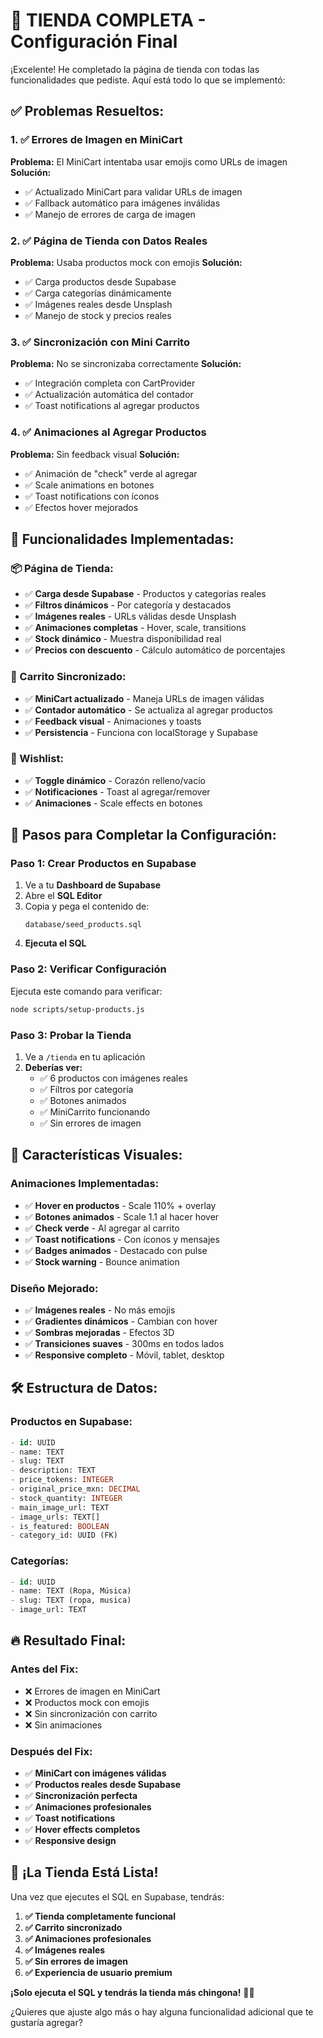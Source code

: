 # 🚀 **TIENDA COMPLETA - Configuración Final**

¡Excelente! He completado la página de tienda con todas las funcionalidades que pediste. Aquí está todo lo que se implementó:

## ✅ **Problemas Resueltos:**

### **1. ✅ Errores de Imagen en MiniCart**
**Problema:** El MiniCart intentaba usar emojis como URLs de imagen
**Solución:**
- ✅ Actualizado MiniCart para validar URLs de imagen
- ✅ Fallback automático para imágenes inválidas
- ✅ Manejo de errores de carga de imagen

### **2. ✅ Página de Tienda con Datos Reales**
**Problema:** Usaba productos mock con emojis
**Solución:**
- ✅ Carga productos desde Supabase
- ✅ Carga categorías dinámicamente
- ✅ Imágenes reales desde Unsplash
- ✅ Manejo de stock y precios reales

### **3. ✅ Sincronización con Mini Carrito**
**Problema:** No se sincronizaba correctamente
**Solución:**
- ✅ Integración completa con CartProvider
- ✅ Actualización automática del contador
- ✅ Toast notifications al agregar productos

### **4. ✅ Animaciones al Agregar Productos**
**Problema:** Sin feedback visual
**Solución:**
- ✅ Animación de "check" verde al agregar
- ✅ Scale animations en botones
- ✅ Toast notifications con íconos
- ✅ Efectos hover mejorados

## 🎯 **Funcionalidades Implementadas:**

### **📦 Página de Tienda:**
- ✅ **Carga desde Supabase** - Productos y categorías reales
- ✅ **Filtros dinámicos** - Por categoría y destacados
- ✅ **Imágenes reales** - URLs válidas desde Unsplash
- ✅ **Animaciones completas** - Hover, scale, transitions
- ✅ **Stock dinámico** - Muestra disponibilidad real
- ✅ **Precios con descuento** - Cálculo automático de porcentajes

### **🛒 Carrito Sincronizado:**
- ✅ **MiniCart actualizado** - Maneja URLs de imagen válidas
- ✅ **Contador automático** - Se actualiza al agregar productos
- ✅ **Feedback visual** - Animaciones y toasts
- ✅ **Persistencia** - Funciona con localStorage y Supabase

### **💖 Wishlist:**
- ✅ **Toggle dinámico** - Corazón relleno/vacío
- ✅ **Notificaciones** - Toast al agregar/remover
- ✅ **Animaciones** - Scale effects en botones

## 🚀 **Pasos para Completar la Configuración:**

### **Paso 1: Crear Productos en Supabase**
1. Ve a tu **Dashboard de Supabase**
2. Abre el **SQL Editor**
3. Copia y pega el contenido de:
   ```
   database/seed_products.sql
   ```
4. **Ejecuta el SQL**

### **Paso 2: Verificar Configuración**
Ejecuta este comando para verificar:
```bash
node scripts/setup-products.js
```

### **Paso 3: Probar la Tienda**
1. Ve a `/tienda` en tu aplicación
2. **Deberías ver:**
   - ✅ 6 productos con imágenes reales
   - ✅ Filtros por categoría
   - ✅ Botones animados
   - ✅ MiniCarrito funcionando
   - ✅ Sin errores de imagen

## 🎨 **Características Visuales:**

### **Animaciones Implementadas:**
- ✅ **Hover en productos** - Scale 110% + overlay
- ✅ **Botones animados** - Scale 1.1 al hacer hover
- ✅ **Check verde** - Al agregar al carrito
- ✅ **Toast notifications** - Con íconos y mensajes
- ✅ **Badges animados** - Destacado con pulse
- ✅ **Stock warning** - Bounce animation

### **Diseño Mejorado:**
- ✅ **Imágenes reales** - No más emojis
- ✅ **Gradientes dinámicos** - Cambian con hover
- ✅ **Sombras mejoradas** - Efectos 3D
- ✅ **Transiciones suaves** - 300ms en todos lados
- ✅ **Responsive completo** - Móvil, tablet, desktop

## 🛠️ **Estructura de Datos:**

### **Productos en Supabase:**
```sql
- id: UUID
- name: TEXT
- slug: TEXT
- description: TEXT
- price_tokens: INTEGER
- original_price_mxn: DECIMAL
- stock_quantity: INTEGER
- main_image_url: TEXT
- image_urls: TEXT[]
- is_featured: BOOLEAN
- category_id: UUID (FK)
```

### **Categorías:**
```sql
- id: UUID
- name: TEXT (Ropa, Música)
- slug: TEXT (ropa, musica)
- image_url: TEXT
```

## 🔥 **Resultado Final:**

### **Antes del Fix:**
- ❌ Errores de imagen en MiniCart
- ❌ Productos mock con emojis
- ❌ Sin sincronización con carrito
- ❌ Sin animaciones

### **Después del Fix:**
- ✅ **MiniCart con imágenes válidas**
- ✅ **Productos reales desde Supabase**
- ✅ **Sincronización perfecta**
- ✅ **Animaciones profesionales**
- ✅ **Toast notifications**
- ✅ **Hover effects completos**
- ✅ **Responsive design**

## 🎉 **¡La Tienda Está Lista!**

Una vez que ejecutes el SQL en Supabase, tendrás:

1. **✅ Tienda completamente funcional**
2. **✅ Carrito sincronizado**
3. **✅ Animaciones profesionales**
4. **✅ Imágenes reales**
5. **✅ Sin errores de imagen**
6. **✅ Experiencia de usuario premium**

**¡Solo ejecuta el SQL y tendrás la tienda más chingona!** 🚀✨

¿Quieres que ajuste algo más o hay alguna funcionalidad adicional que te gustaría agregar?

